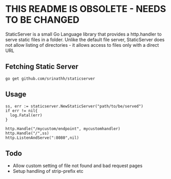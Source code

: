 THIS README IS OBSOLETE - NEEDS TO BE CHANGED
===============================================

StaticServer is a small Go Language library that provides a http.handler to serve
static files in a folder. Unlike the default file server, StaticServer does not
allow listing of directories - it allows access to files only with a direct URL

Fetching Static Server
----------------------
```go get github.com/srinathh/staticserver```

Usage
-----
```
ss, err := staticserver.NewStaticServer("path/to/be/served")
if err != nil{
  log.Fatal(err)
}

http.Handle("/mycustom/endpoint", mycustomhandler)
http.Handle("/",ss)
http.ListenAndServe(":8080",nil)
```
Todo
----
- Allow custom setting of file not found and bad request pages
- Setup handling of strip-prefix etc
